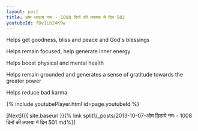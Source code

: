 ```yaml
---
layout: post
title: ओम थरक्षय नमः - 1008 दिनों की तपस्या में दिन 502
youtubeId: fDv1Lb24K9w
---
```

 
 
Helps get goodness, bliss and peace and God's blessings
 
Helps remain focused, help generate inner energy 
 
Helps boost physical and mental health 
 
Helps remain grounded and generates a sense of gratitude towards the greater power 
 
Helps reduce bad karma
 
 
 
 


{% include youtubePlayer.html id=page.youtubeId %}
 
[Next]({{ site.baseurl }}{% link  split1/_posts/2013-10-07-ओम ड़िठाये नमः - 1008 दिनों की तपस्या में दिन 501.md%})
 
